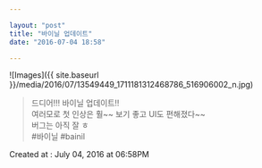 ```yaml
---

layout: "post"  
title: "바이닐 업데이트"  
date: "2016-07-04 18:58"

---
```


![Images]({{ site.baseurl }}/media/2016/07/13549449_1711181312468786_516906002_n.jpg)

> 드디어!!! 바이닐 업데이트!!  
> 여러모로 첫 인상은 훨~~ 보기 좋고 UI도 편해졌다~~  
> 버그는 아직 잘 ㅎ  
> #바이닐 #bainil

Created at : July 04, 2016 at 06:58PM
